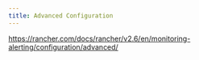 ```yaml
---
title: Advanced Configuration
---
```


https://rancher.com/docs/rancher/v2.6/en/monitoring-alerting/configuration/advanced/
